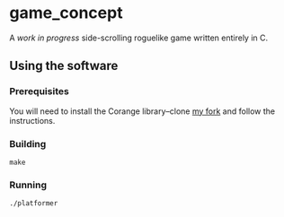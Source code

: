 # game_concept

A *work in progress* side-scrolling roguelike game written entirely in C.

## Using the software
### Prerequisites
You will need to install the Corange library–clone [my fork](https://github.com/dhharris/Corange) and follow the instructions.

### Building
    make

### Running
    ./platformer
